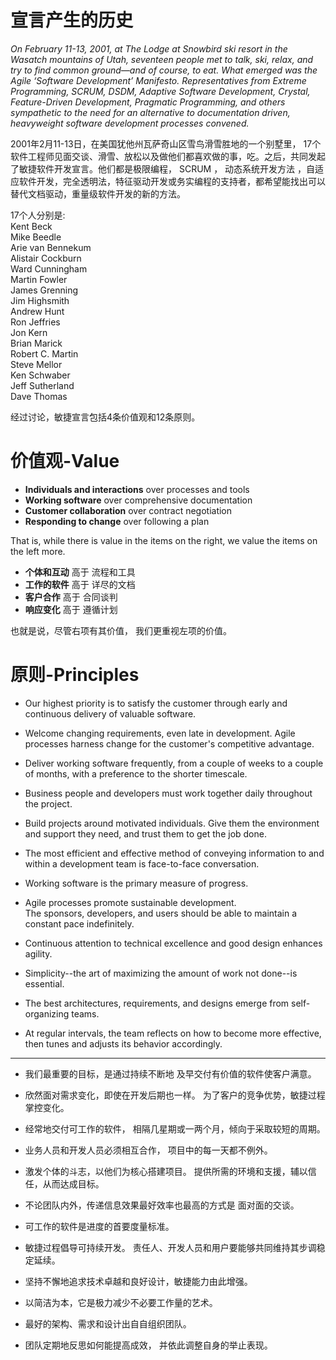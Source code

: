 # 宣言产生的历史
*On February 11-13, 2001, at The Lodge at Snowbird ski resort in the Wasatch mountains of Utah, seventeen people met to talk, ski, relax, and try to find common ground—and of course, to eat. What emerged was the Agile ‘Software Development’ Manifesto. Representatives from Extreme Programming, SCRUM, DSDM, Adaptive Software Development, Crystal, Feature-Driven Development, Pragmatic Programming, and others sympathetic to the need for an alternative to documentation driven, heavyweight software development processes convened.*  
  
2001年2月11-13日，在美国犹他州瓦萨奇山区雪鸟滑雪胜地的一个别墅里， 17个软件工程师见面交谈、滑雪、放松以及做他们都喜欢做的事，吃。之后，共同发起了敏捷软件开发宣言。他们都是极限编程， SCRUM ， 动态系统开发方法 ，自适应软件开发，完全透明法，特征驱动开发或务实编程的支持者，都希望能找出可以替代文档驱动，重量级软件开发的新的方法。

17个人分别是:  
Kent Beck  
Mike Beedle  
Arie van Bennekum  
Alistair Cockburn  
Ward Cunningham  
Martin Fowler  
James Grenning  
Jim Highsmith  
Andrew Hunt  
Ron Jeffries  
Jon Kern  
Brian Marick  
Robert C. Martin  
Steve Mellor  
Ken Schwaber  
Jeff Sutherland  
Dave Thomas  

经过讨论，敏捷宣言包括4条价值观和12条原则。

# 价值观-Value

 - **Individuals and interactions** over processes and tools  
 - **Working software** over comprehensive documentation  
 - **Customer collaboration** over contract negotiation  
 - **Responding to change** over following a plan

That is, while there is value in the items on
the right, we value the items on the left more.
  
 - **个体和互动** 高于 流程和工具  
 - **工作的软件** 高于 详尽的文档  
 - **客户合作** 高于 合同谈判  
 - **响应变化** 高于 遵循计划  
  
也就是说，尽管右项有其价值，
我们更重视左项的价值。
  

# 原则-Principles

 - Our highest priority is to satisfy the customer
through early and continuous delivery
of valuable software.  

 - Welcome changing requirements, even late in 
development. Agile processes harness change for 
the customer's competitive advantage.  

 - Deliver working software frequently, from a 
couple of weeks to a couple of months, with a 
preference to the shorter timescale.  

 - Business people and developers must work 
together daily throughout the project.  

 - Build projects around motivated individuals. 
Give them the environment and support they need, 
and trust them to get the job done.  

 - The most efficient and effective method of 
conveying information to and within a development 
team is face-to-face conversation.  

 - Working software is the primary measure of progress.  

 - Agile processes promote sustainable development.  
The sponsors, developers, and users should be able 
to maintain a constant pace indefinitely.  

 - Continuous attention to technical excellence 
and good design enhances agility.  

 - Simplicity--the art of maximizing the amount 
of work not done--is essential.  

 - The best architectures, requirements, and designs 
emerge from self-organizing teams.  

 - At regular intervals, the team reflects on how 
to become more effective, then tunes and adjusts 
its behavior accordingly.  

---
 - 我们最重要的目标，是通过持续不断地
及早交付有价值的软件使客户满意。  

 - 欣然面对需求变化，即使在开发后期也一样。
为了客户的竞争优势，敏捷过程掌控变化。  

 - 经常地交付可工作的软件，
相隔几星期或一两个月，倾向于采取较短的周期。  

 - 业务人员和开发人员必须相互合作，
项目中的每一天都不例外。  

 - 激发个体的斗志，以他们为核心搭建项目。
提供所需的环境和支援，辅以信任，从而达成目标。  

 - 不论团队内外，传递信息效果最好效率也最高的方式是
面对面的交谈。  

 - 可工作的软件是进度的首要度量标准。  

 - 敏捷过程倡导可持续开发。
责任人、开发人员和用户要能够共同维持其步调稳定延续。  

 - 坚持不懈地追求技术卓越和良好设计，敏捷能力由此增强。  

 - 以简洁为本，它是极力减少不必要工作量的艺术。  

 - 最好的架构、需求和设计出自自组织团队。  

 - 团队定期地反思如何能提高成效，
并依此调整自身的举止表现。  
